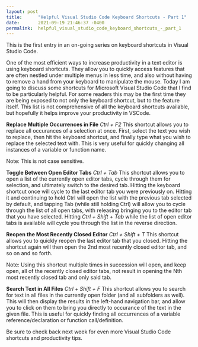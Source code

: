 ```yaml
---
layout: post
title:      "Helpful Visual Studio Code Keyboard Shortcuts - Part 1"
date:       2021-09-19 21:46:37 -0400
permalink:  helpful_visual_studio_code_keyboard_shortcuts_-_part_1
---
```



This is the first entry in an on-going series on keyboard shortcuts in Visual Studio Code.

One of the most efficient ways to increase productivity in a text editor is using keyboard shortcuts. They allow you to quickly access features that are often nestled under multiple menus in less time, and also without having to remove a hand from your keyboard to manipulate the mouse. Today I am going to discuss some shortcuts for Microsoft Visual Studio Code that I find to be particularly helpful. For some readers this may be the first time they are being exposed to not only the keyboard shortcut, but to the feature itself. This list is not comprehensive of all the keyboard shortcuts available, but hopefully it helps improve your productivity in VSCode. 

**Replace Multiple Occurrences in File**
*Ctrl + F2*
This shortcut allows you to replace all occurances of a selection at once. First, select the text you wish to replace, then hit the keyboard shortcut, and finally type what you wish to replace the selected text with. This is very useful for quickly changing all instances of a variable or function name.

Note: This is not case sensitive.

**Toggle Between Open Editor Tabs**
*Ctrl + Tab*
This shortcut allows you to open a list of the currently open editor tabs, cycle through them for selection, and ultimately switch to the desired tab. Hitting the keyboard shortcut once will cycle to the last editor tab you were previously on. Hitting it and continuing to hold Ctrl will open the list with the previous tab selected by default, and tapping Tab (while still holding Ctrl) will allow you to cycle through the list of all open tabs, with releasing bringing you to the editor tab that you have selected. Hitting *Ctrl + Shift + Tab* while the list of open editor tabs is available will cycle you through the list in the reverse direction.

**Reopen the Most Recently Closed Editor**
*Ctrl + Shift + T*
This shortcut allows you to quickly reopen the last editor tab that you closed. Hitting the shortcut again will then open the 2nd most recently closed editor tab, and so on and so forth. 

Note: Using this shortcut multiple times in succession will open, and keep open, all of the recently closed editor tabs, not result in opening the Nth most recently closed tab and only said tab.

**Search Text in All Files**
*Ctrl + Shift + F*
This shortcut allows you to search for text in all files in the currently open folder (and all subfolders as well). This will then display the results in the left-hand navigation bar, and allow you to click on them to bring you directly to occurance of the text in the given file. This is useful for quickly finding all occurrences of a variable reference/declaration or function call/definition.


Be sure to check back next week for even more Visual Studio Code shortcuts and productivity tips.
